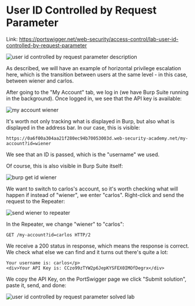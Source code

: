 # User ID Controlled by Request Parameter

Link: https://portswigger.net/web-security/access-control/lab-user-id-controlled-by-request-parameter

![user id controlled by request parameter description](https://www.dropbox.com/scl/fi/0hdgp80nbey7k832dfh2d/pb-FYrk03hdlL.png?rlkey=wf4qdeda7xcnfdj0jmb85oj68&raw=1)

As described, we will have an example of horizontal privilege escalation here, which is the transition between users at the same level - in this case, between wiener and carlos.

After going to the "My Account" tab, we log in (we have Burp Suite running in the background). Once logged in, we see that the API key is available:

![my account wiener](https://www.dropbox.com/scl/fi/vukarfosegu58v52wp2fl/pb-FqFEB8R7KK.png?rlkey=vbzju8pyfqheutt86cu6betxr&raw=1)

It's worth not only tracking what is displayed in Burp, but also what is displayed in the address bar. In our case, this is visible:

```
https://0a6f00a304aa21f280ec94b70053003d.web-security-academy.net/my-account?id=wiener
```

We see that an ID is passed, which is the "username" we used.


Of course, this is also visible in Burp Suite itself:

![burp get id wiener](https://www.dropbox.com/scl/fi/pea1h9jsy7y6nukropops/pb-QOxb2bRA83.png?rlkey=owcnsabfefkq8o4t8rqzmncyr&raw=1)


We want to switch to carlos's account, so it's worth checking what will happen if instead of "wiener", we enter "carlos". Right-click and send the request to the Repeater:

![send wiener to repeater](https://www.dropbox.com/scl/fi/ha2z829la1b6wyw8vnmw5/pb-JTXsKVQSlj.png?rlkey=391d10arpdn14x98gx6om0ao4&raw=1)



In the Repeater, we change "wiener" to "carlos":

```
GET /my-account?id=carlos HTTP/2
```


We receive a 200 status in response, which means the response is correct. We check what else we can find and it turns out there's quite a lot:

```
Your username is: carlos</p>
<div>Your API Key is: CCzo99zTYW2p6JepKYSFEX0IMOfDegrx</div>
```

We copy the API Key, on the PortSwigger page we click "Submit solution", paste it, send, and done:

![user id controlled by request parameter solved lab](https://www.dropbox.com/scl/fi/r65ykkvmjtozv67otg02t/pb-rm61A8pZsv.png?rlkey=l35tu8u7ylpgy1y7q89s8343d&raw=1)